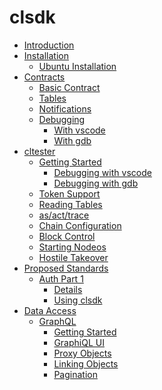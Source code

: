 # clsdk

- [Introduction](README.md)
- [Installation]()
  - [Ubuntu Installation](ubuntu.md)
- [Contracts]()
  - [Basic Contract](contract/basic/README.md)
  - [Tables](contract/table/README.md)
  - [Notifications](contract/notify/README.md)
  - [Debugging](contract/debug/README.md)
    - [With vscode](contract/debug/vscode.md)
    - [With gdb](contract/debug/gdb.md)
- [cltester]()
  - [Getting Started](cltester/starting/README.md)
    - [Debugging with vscode](cltester/starting/vscode.md)
    - [Debugging with gdb](cltester/starting/gdb.md)
  - [Token Support](cltester/token/README.md)
  - [Reading Tables](cltester/tables/README.md)
  - [as/act/trace](cltester/as/README.md)
  - [Chain Configuration](cltester/config/README.md)
  - [Block Control](cltester/block/README.md)
  - [Starting Nodeos](cltester/nodeos/README.md)
  - [Hostile Takeover](cltester/takeover/README.md)
- [Proposed Standards]()
  - [Auth Part 1](std/auth1/README.md)
    - [Details]()
    - [Using clsdk]()
- [Data Access]()
  - [GraphQL](data/graphql/README.md)
    - [Getting Started](data/graphql/starting/README.md)
    - [GraphiQL UI](data/graphql/graphiql/README.md)
    - [Proxy Objects](data/graphql/proxy/README.md)
    - [Linking Objects](data/graphql/linking/README.md)
    - [Pagination](data/graphql/pagination/README.md)
